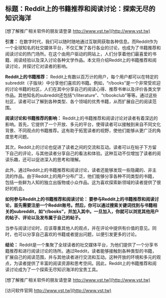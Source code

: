 ## **标题：Reddit上的书籍推荐和阅读讨论：探索无尽的知识海洋**

[想了解推广相关软件的朋友请登录 http://www.vst.tw](http://www.vst.tw)

**引言：**
在数字时代，我们可以随时随地通过互联网获取各种信息。而Reddit作为一个全球知名的社交媒体平台，不仅汇聚了各行各业的讨论，也成为了书籍推荐和阅读讨论的热门场所。在这个由用户驱动的网站上，人们分享着他们最喜爱的书籍、阅读经验以及深入讨论各种文学作品。本文将介绍Reddit上的书籍推荐和阅读讨论，并探讨它对读者的影响。

**Reddit上的书籍推荐：**
Reddit上有数以百万计的用户，每个用户都可以在特定的subreddit（子版块）中分享他们喜欢的书籍。例如，“r/books”是一个非常受欢迎的讨论书籍的社区，人们在其中分享自己的阅读心得、推荐书单以及评价各类文学作品。其他知名的subreddit还包括“r/literature”、“r/bookclub”等等。通过这些社区，读者可以了解到各种类型、各个领域的优秀书籍，从而扩展自己的阅读范围。

**阅读讨论和书籍推荐的影响：**
Reddit上的书籍推荐和阅读讨论对读者有着深远的影响。首先，它提供了一个开放、多元的平台，使得读者可以接触到来自不同文化背景、不同观点的书籍推荐。这有助于拓宽读者的视野，使他们能够从更广泛的角度思考问题。

其次，Reddit上的讨论也促进了读者之间的交流和互动。读者可以在帖子下方留下自己的评论，与其他读者分享自己的看法和体验。这种互动不仅增加了读者的阅读乐趣，还可以促进深入的思考和理解。

此外，通过Reddit上的书籍推荐和阅读讨论，读者还能够发现一些隐藏的、非主流的作品。由于Reddit上的用户分布广泛，他们能够分享各种不同类型的书籍，包括一些鲜为人知的独立出版物或小众作品。这为喜欢探索新领域的读者提供了很好的机会。

**如何参与Reddit上的书籍推荐和阅读讨论： 要参与Reddit上的书籍推荐和阅读讨论，首先需要注册一个Reddit账号。然后，你可以通过搜索关键词找到与书籍相关的subreddit，如“r/books”，并加入其中。一旦加入，你就可以浏览其他用户的帖子、评论以及发布属于自己的帖子。**

当参与阅读讨论时，应该尊重其他人的观点，并在评论中提供有价值的意见。同时，也可以分享自己喜欢的书籍或者提出问题，以便引发更多的讨论。

**结论：**
Reddit是一个集聚了全球读者的社交媒体平台，为他们提供了一个分享书籍推荐和进行阅读讨论的场所。通过Reddit，读者能够接触到各种类型的书籍，扩展自己的阅读范围，并与其他读者进行交流和互动。这种开放的环境和多元的观点，为读者提供了丰富的阅读资源和思考空间。因此，Reddit上的书籍推荐和阅读讨论成为了一个探索无尽知识海洋的宝贵工具。

[想了解推广相关软件的朋友请登录 http://www.vst.tw](http://www.vst.tw)


[访问软件官网 http://www.vst.tw](http://www.vst.tw)
